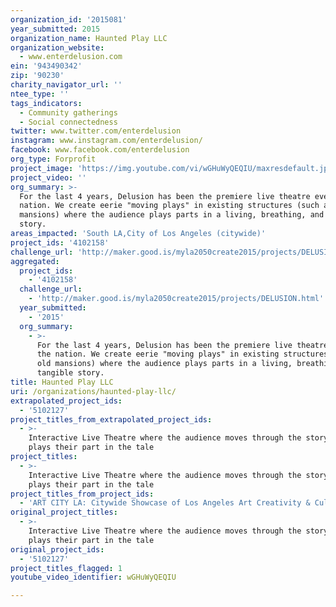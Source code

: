 ```yaml
---
organization_id: '2015081'
year_submitted: 2015
organization_name: Haunted Play LLC
organization_website:
  - www.enterdelusion.com
ein: '943490342'
zip: '90230'
charity_navigator_url: ''
ntee_type: ''
tags_indicators:
  - Community gatherings
  - Social connectedness
twitter: www.twitter.com/enterdelusion
instagram: www.instagram.com/enterdelusion/
facebook: www.facebook.com/enterdelusion
org_type: Forprofit
project_image: 'https://img.youtube.com/vi/wGHuWyQEQIU/maxresdefault.jpg'
project_video: ''
org_summary: >-
  For the last 4 years, Delusion has been the premiere live theatre event in the
  nation. We create eerie "moving plays" in existing structures (such as old
  mansions) where the audience plays parts in a living, breathing, and tangible
  story.
areas_impacted: 'South LA,City of Los Angeles (citywide)'
project_ids: '4102158'
challenge_url: 'http://maker.good.is/myla2050create2015/projects/DELUSION.html'
aggregated:
  project_ids:
    - '4102158'
  challenge_url:
    - 'http://maker.good.is/myla2050create2015/projects/DELUSION.html'
  year_submitted:
    - '2015'
  org_summary:
    - >-
      For the last 4 years, Delusion has been the premiere live theatre event in
      the nation. We create eerie "moving plays" in existing structures (such as
      old mansions) where the audience plays parts in a living, breathing, and
      tangible story.
title: Haunted Play LLC
uri: /organizations/haunted-play-llc/
extrapolated_project_ids:
  - '5102127'
project_titles_from_extrapolated_project_ids:
  - >-
    Interactive Live Theatre where the audience moves through the story and
    plays their part in the tale
project_titles:
  - >-
    Interactive Live Theatre where the audience moves through the story and
    plays their part in the tale
project_titles_from_project_ids:
  - 'ART CITY LA: Citywide Showcase of Los Angeles Art Creativity & Culture'
original_project_titles:
  - >-
    Interactive Live Theatre where the audience moves through the story and
    plays their part in the tale
original_project_ids:
  - '5102127'
project_titles_flagged: 1
youtube_video_identifier: wGHuWyQEQIU

---
```

